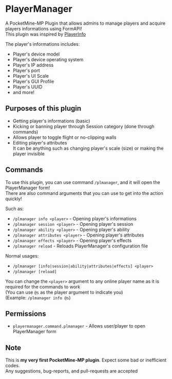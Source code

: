 # PlayerManager
A PocketMine-MP Plugin that allows admins to manage players and acquire players informations using FormAPI!\
This plugin was inspired by [PlayerInfo](https://github.com/Matthww/PlayerInfo)

The player's informations includes:
- Player's device model
- Player's device operating system
- Player's IP address
- Player's port
- Player's UI Scale
- Player's GUI Profile
- Player's UUID
- and more!

## Purposes of this plugin
- Getting player's informations (basic)
- Kicking or banning player through Session category (done through commands)
- Allows player to toggle flight or no-clipping walls
- Editing player's attributes\
  It can be anything such as changing player's scale (size) or making the player invisible

## Commands
To use this plugin, you can use command `/plmanager`, and it will open the PlayerManager form!\
There are also command arguments that you can use to get into the action quickly!

Such as:
- `/plmanager info <player>` - Opening player's informations
- `/plmanager session <player>` - Opening player's session
- `/plmanager ability <player>` - Opening player's ability
- `/plmanager attributes <player>` - Opening player's attributes
- `/plmanager effects <player>` - Opening player's effects
- `/plmanager reload` - Reloads PlayerManager's configuration file

Normal usages:
- `/plmanager [info|session|ability|attributes|effects] <player>`
- `/plmanager [reload]`

You can change the `<player>` argument to any online player name as it is required for the commands to work\
(You can use `@s` as the player argument to indicate you)\
(Example: `/plmanager info @s`)

## Permissions
- `playermanager.command.plmanager` - Allows user/player to open PlayerManager form

## Note
This is **my very first PocketMine-MP plugin**. Expect some bad or inefficient codes.\
Any suggestions, bug-reports, and pull-requests are accepted
